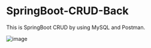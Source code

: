 # SpringBoot-CRUD-Back

This is SpringBoot CRUD by using MySQL and Postman.

![image](https://user-images.githubusercontent.com/66901391/124235331-bb2bf500-db32-11eb-96b7-dcb4784915ab.png)

